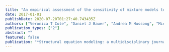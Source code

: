 ```yaml
---
title: "An empirical assessment of the sensitivity of mixture models to changes in measurement"
date: 2017-01-01
publishDate: 2020-07-20T01:27:40.743435Z
authors: ["Veronica T Cole", "Daniel J Bauer", "Andrea M Hussong", "Michael L Giordano"]
publication_types: ["2"]
abstract: ""
featured: false
publication: "*Structural equation modeling: a multidisciplinary journal*"
---
```


